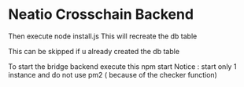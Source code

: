 # Neatio Crosschain Backend

Then execute node install.js This will recreate the db table

This can be skipped if u already created the db table

To start the bridge backend execute this npm start Notice : start only 1 instance and do not use pm2 ( because of the checker function)
